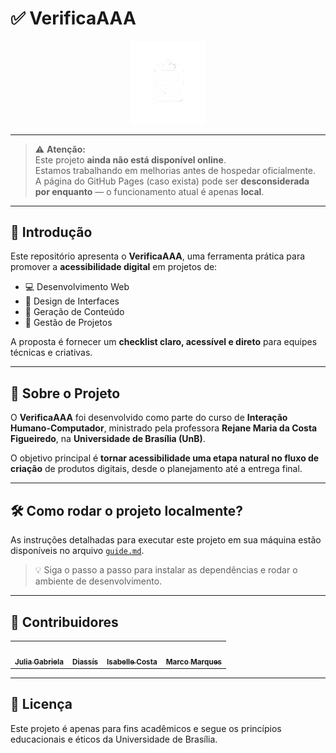 # ✅ VerificaAAA

<div align="center">
  <img src="docs/imagens/logo-verificaaa.png" alt="Logo de prancheta com checklist" width="120"/>
</div>

---

> ⚠️ **Atenção:**  
> Este projeto **ainda não está disponível online**.  
> Estamos trabalhando em melhorias antes de hospedar oficialmente.  
> A página do GitHub Pages (caso exista) pode ser **desconsiderada por enquanto** — o funcionamento atual é apenas **local**.

---

## 📌 Introdução

Este repositório apresenta o **VerificaAAA**, uma ferramenta prática para promover a **acessibilidade digital** em projetos de:

- 💻 Desenvolvimento Web  
- 🎨 Design de Interfaces  
- 📝 Geração de Conteúdo  
- 📂 Gestão de Projetos  

A proposta é fornecer um **checklist claro, acessível e direto** para equipes técnicas e criativas.

---

## 🧠 Sobre o Projeto

O **VerificaAAA** foi desenvolvido como parte do curso de **Interação Humano-Computador**, ministrado pela professora **Rejane Maria da Costa Figueiredo**, na **Universidade de Brasília (UnB)**.

O objetivo principal é **tornar acessibilidade uma etapa natural no fluxo de criação** de produtos digitais, desde o planejamento até a entrega final.

---

## 🛠️ Como rodar o projeto localmente?

As instruções detalhadas para executar este projeto em sua máquina estão disponíveis no arquivo [`guide.md`](./guide.md).

> 💡 Siga o passo a passo para instalar as dependências e rodar o ambiente de desenvolvimento.

---

## 👥 Contribuidores

<table>
  <tr>
    <td align="center"><a href="https://github.com/JuliaGabP"><img style="border-radius: 50%;" src="https://github.com/JuliaGabP.png" width="100px;" alt=""/><br /><sub><b>Julia Gabriela</b></sub></a></td>
    <td align="center"><a href="https://github.com/Diaxiz"><img style="border-radius: 50%;" src="https://github.com/Diaxiz.png" width="100px;" alt=""/><br /><sub><b>Diassís</b></sub></a></td>
    <td align="center"><a href="https://github.com/isacostaf"><img style="border-radius: 50%;" src="https://github.com/isacostaf.png" width="100px;" alt=""/><br /><sub><b>Isabelle Costa</b></sub></a></td>
    <td align="center"><a href="https://github.com/marcomarquesdc"><img style="border-radius: 50%;" src="https://github.com/marcomarquesdc.png" width="100px;" alt=""/><br /><sub><b>Marco Marques</b></sub></a></td>
  </tr>
</table>

---

## 📄 Licença

Este projeto é apenas para fins acadêmicos e segue os princípios educacionais e éticos da Universidade de Brasília.
